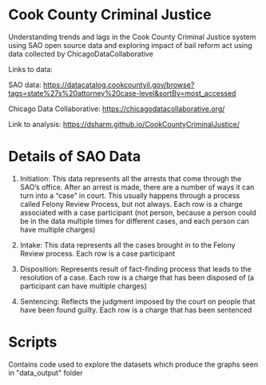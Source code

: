 # Cook County Criminal Justice
Understanding trends and lags in the Cook County Criminal Justice system using SAO open source data and exploring impact of bail reform act using data collected by ChicagoDataCollaborative

Links to data:

SAO data: https://datacatalog.cookcountyil.gov/browse?tags=state%27s%20attorney%20case-level&sortBy=most_accessed

Chicago Data Collaborative: https://chicagodatacollaborative.org/

Link to analysis: https://dsharm.github.io/CookCountyCriminalJustice/

# Details of SAO Data
1) Initiation: This data represents all the arrests that come through the SAO’s office. After an arrest is made, there are a number of ways it can turn into a “case” in court. This usually happens through a process called Felony Review Process, but not always. Each row is a charge associated with a case participant (not person, because a person could be in the data multiple times for different cases, and each person can have multiple charges)

2)	Intake: This data represents all the cases brought in to the Felony Review process. Each row is a case participant

3)	Disposition: Represents result of fact-finding process that leads to the resolution of a case. Each row is a charge that has been disposed of (a participant can have multiple charges)

4)	Sentencing: Reflects the judgment imposed by the court on people that have been found guilty. Each row is a charge that has been sentenced


# Scripts
Contains code used to explore the datasets which produce the graphs seen in "data_output" folder

